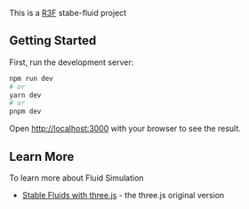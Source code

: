 This is a [R3F](https://github.com/pmndrs/react-three-fiber) stabe-fluid project 

## Getting Started

First, run the development server:

```bash
npm run dev
# or
yarn dev
# or
pnpm dev
```

Open [http://localhost:3000](http://localhost:3000) with your browser to see the result.

## Learn More

To learn more about Fluid Simulation

- [Stable Fluids with three.js](https://mofu-dev.com/en/blog/stable-fluids/#viscousity) - the three.js original version
